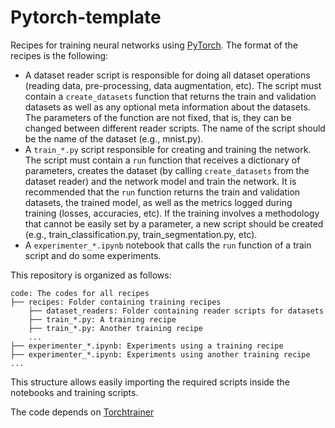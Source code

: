 # Pytorch-template

Recipes for training neural networks using [PyTorch](https://pytorch.org/). The format of the recipes is the following:

* A dataset reader script is responsible for doing all dataset operations (reading data, pre-processing, data augmentation, etc). The script must contain a `create_datasets` function that returns the train and validation datasets as well as any optional meta information about the datasets. The parameters of the function are not fixed, that is, they can be changed between different reader scripts. The name of the script should be the name of the dataset (e.g., mnist.py).
* A `train_*.py` script responsible for creating and training the network. The script must contain a `run` function that receives a dictionary of parameters, creates the dataset (by calling `create_datasets` from the dataset reader) and the network model and train the network. It is recommended that the `run` function returns the train and validation datasets, the trained model, as well as the metrics logged during training (losses, accuracies, etc). If the training involves a methodology that cannot be easily set by a parameter, a new script should be created (e.g., train_classification.py, train_segmentation.py, etc).
* A `experimenter_*.ipynb` notebook that calls the `run` function of a train script and do some experiments.

This repository is organized as follows:

```
code: The codes for all recipes
├── recipes: Folder containing training recipes
    ├── dataset_readers: Folder containing reader scripts for datasets
    ├── train_*.py: A training recipe
    ├── train_*.py: Another training recipe
    ...
├── experimenter_*.ipynb: Experiments using a training recipe
├── experimenter_*.ipynb: Experiments using another training recipe
...
```

This structure allows easily importing the required scripts inside the notebooks and training scripts.

The code depends on [Torchtrainer](https://github.com/chcomin/torchtrainer)
